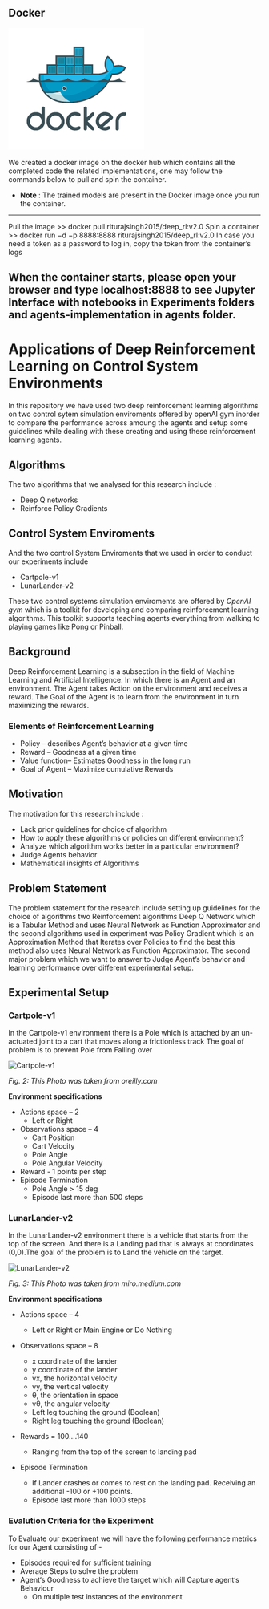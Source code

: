 
## Docker 

![Docker_Logo](https://raw.githubusercontent.com/docker-library/docs/c350af05d3fac7b5c3f6327ac82fe4d990d8729c/docker/logo.png)

We created a docker image on the docker hub which contains all the completed code the related implementations, one may follow the commands below to pull and spin the container.

* **Note** : The trained models are present in the Docker image once you run the container.
---------------
Pull the image  >> docker pull riturajsingh2015/deep_rl:v2.0
Spin a container >> docker run −d −p 8888:8888  riturajsingh2015/deep_rl:v2.0
In case you need a token as a password to log in, copy the token from the container’s logs

When the container starts, please open your browser and type localhost:8888 to see Jupyter Interface with notebooks in Experiments folders and agents-implementation in agents folder.
---------------

# Applications of Deep Reinforcement Learning on Control System Environments
In this repository we have used two deep reinforcement learning algorithms on two 
control sytem simulation enviroments offered by openAI gym inorder to compare the performance across amoung the agents and setup some guidelines while dealing with these creating and using these reinforcement learning agents.

## Algorithms
The two algorithms that we analysed for this research include :
* Deep Q networks 
* Reinforce Policy Gradients

## Control System Enviroments
And the two control System Enviroments that we used in order to conduct our experiments include 
* Cartpole-v1
* LunarLander-v2

These two control systems simulation enviroments are offered by _OpenAI gym_ which is a toolkit for developing and comparing reinforcement learning algorithms. This toolkit supports teaching agents everything from walking to playing games like Pong or Pinball.

## Background

Deep Reinforcement Learning is a subsection in the field of Machine Learning and Artificial Intelligence.
In which there is an Agent and an environment. The Agent takes Action on the environment and receives a reward. The Goal of the Agent is to learn from the environment in turn maximizing the rewards.

### Elements of Reinforcement Learning

* Policy – describes Agent’s behavior at a given time
* Reward – Goodness at a given time
* Value function– Estimates Goodness in the long run
* Goal of Agent – Maximize cumulative Rewards 

## Motivation
The motivation for this research include : 
* Lack prior guidelines for choice of algorithm
* How to apply these algorithms or policies on different environment?
* Analyze which algorithm works better in a particular environment?
* Judge Agents behavior
* Mathematical insights of Algorithms

## Problem Statement

The problem statement for the research include
setting up guidelines for the choice of algorithms
two Reinforcement algorithms Deep Q Network which is a Tabular Method and uses Neural Network as Function Approximator
and the second algorithms used in experiment was Policy Gradient which is an Approximation Method
that Iterates over Policies to find the best
this method also uses Neural Network as Function Approximator. The second major problem which we want to answer to Judge Agent’s behavior and learning performance over different experimental setup.

## Experimental Setup
### Cartpole-v1

In the Cartpole-v1 environment there is a Pole which is attached by an un-actuated joint to a cart
that moves along a frictionless track
The goal of problem is to prevent Pole from Falling over 

![Cartpole-v1](https://www.oreilly.com/library/view/hands-on-q-learning-with/9781789345803/assets/9170409d-15f1-453b-816a-6f601a89fcf2.png)

*Fig. 2: This Photo was taken from oreilly.com*


**Environment specifications**
* Actions space – 2 
    * Left or Right
* Observations space – 4
    * Cart Position
    * Cart Velocity
    * Pole Angle
    * Pole Angular Velocity
* Reward - 1 points per step
* Episode Termination
    * Pole Angle > 15 deg
    * Episode last more than 500 steps

### LunarLander-v2
In the LunarLander-v2 environment there is a vehicle that starts from the top of the screen.
And there is a Landing pad that is always at coordinates (0,0).The goal of the problem is to  Land the vehicle on the target.

![LunarLander-v2](https://miro.medium.com/max/1346/1*i7lxpgt2K3Q8lgEPJu3_xA.png)

*Fig. 3: This Photo was taken from miro.medium.com*

**Environment specifications**
* Actions space – 4 
    * Left or Right or Main Engine or Do Nothing
* Observations space – 8
    * x coordinate of the lander
    * y coordinate of the lander
    * vx, the horizontal velocity
    * vy, the vertical velocity
    * θ, the orientation in space
    * vθ, the angular velocity
    * Left leg touching the ground (Boolean)
    * Right leg touching the ground (Boolean)

* Rewards = 100....140 
    * Ranging from the top of the  screen to landing pad
* Episode Termination
    * If Lander crashes or comes to rest on the landing pad. Receiving an additional -100 or +100 points.
    * Episode last more than 1000 steps

### Evalution Criteria for the Experiment
To Evaluate our experiment we will have the following performance metrics for our Agent consisting of - 
* Episodes required for sufficient training
* Average Steps to solve the problem
* Agent‘s Goodness to achieve the target which will Capture agent‘s Behaviour 
    * On multiple test instances of the environment



